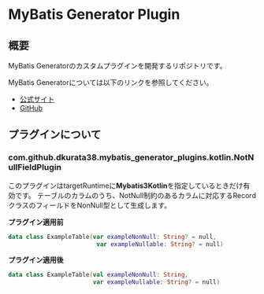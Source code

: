 # MyBatis Generator Plugin

## 概要

MyBatis Generatorのカスタムプラグインを開発するリポジトリです。

MyBatis Generatorについては以下のリンクを参照してください。

- [公式サイト](https://mybatis.org/generator/)
- [GitHub](https://github.com/mybatis/generator)

## プラグインについて

### com.github.dkurata38.mybatis_generator_plugins.kotlin.NotNullFieldPlugin

このプラグインはtargetRuntimeに**Mybatis3Kotlin**を指定しているときだけ有効です。
テーブルのカラムのうち、NotNull制約のあるカラムに対応するRecordクラスのフィールドをNonNull型として生成します。


**プラグイン適用前**

```kotlin
data class ExampleTable(var exampleNonNull: String? = null,
                         var exampleNullable: String? = null) 
```

**プラグイン適用後**

```kotlin
data class ExampleTable(val exampleNonNull: String,
                        var exampleNullable: String? = null) 
```
